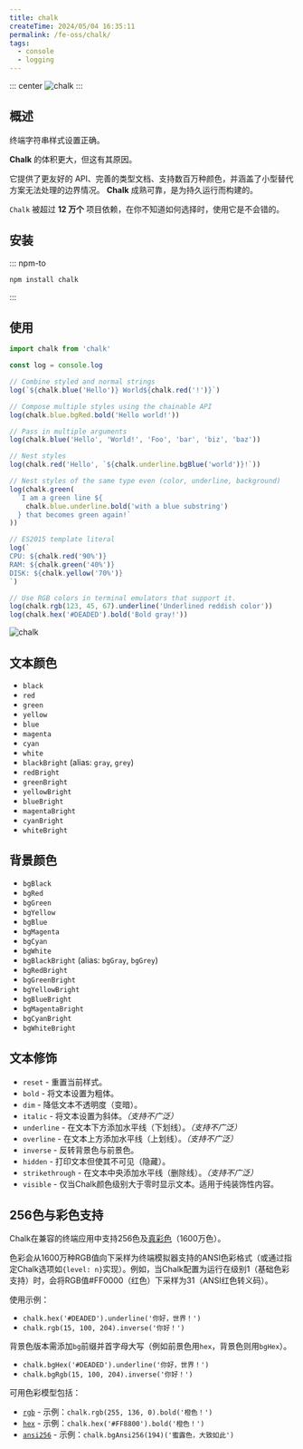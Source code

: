 ```yaml
---
title: chalk
createTime: 2024/05/04 16:35:11
permalink: /fe-oss/chalk/
tags:
  - console
  - logging
---
```


::: center
![chalk](https://github.com/chalk/chalk/raw/main/media/logo.svg)
:::

<Badge text="NodeJS 16+" /> <Badge text="Chromium-based Browsers" />

<RepoCard repo="chalk/chalk" />

## 概述

终端字符串样式设置正确。

**Chalk** 的体积更大，但这有其原因。

它提供了更友好的 API、完善的类型文档、支持数百万种颜色，并涵盖了小型替代方案无法处理的边界情况。
**Chalk** 成熟可靠，是为持久运行而构建的。

`Chalk` 被超过 **12 万个** 项目依赖，在你不知道如何选择时，使用它是不会错的。

## 安装

::: npm-to

```sh
npm install chalk
```

:::

## 使用

```ts
import chalk from 'chalk'

const log = console.log

// Combine styled and normal strings
log(`${chalk.blue('Hello')} World${chalk.red('!')}`)

// Compose multiple styles using the chainable API
log(chalk.blue.bgRed.bold('Hello world!'))

// Pass in multiple arguments
log(chalk.blue('Hello', 'World!', 'Foo', 'bar', 'biz', 'baz'))

// Nest styles
log(chalk.red('Hello', `${chalk.underline.bgBlue('world')}!`))

// Nest styles of the same type even (color, underline, background)
log(chalk.green(
  `I am a green line ${
    chalk.blue.underline.bold('with a blue substring')
  } that becomes green again!`
))

// ES2015 template literal
log(`
CPU: ${chalk.red('90%')}
RAM: ${chalk.green('40%')}
DISK: ${chalk.yellow('70%')}
`)

// Use RGB colors in terminal emulators that support it.
log(chalk.rgb(123, 45, 67).underline('Underlined reddish color'))
log(chalk.hex('#DEADED').bold('Bold gray!'))
```

![chalk](https://github.com/chalk/chalk/raw/main/media/screenshot.png)

## 文本颜色

- `black`
- `red`
- `green`
- `yellow`
- `blue`
- `magenta`
- `cyan`
- `white`
- `blackBright` (alias: `gray`, `grey`)
- `redBright`
- `greenBright`
- `yellowBright`
- `blueBright`
- `magentaBright`
- `cyanBright`
- `whiteBright`

## 背景颜色

- `bgBlack`
- `bgRed`
- `bgGreen`
- `bgYellow`
- `bgBlue`
- `bgMagenta`
- `bgCyan`
- `bgWhite`
- `bgBlackBright` (alias: `bgGray`, `bgGrey`)
- `bgRedBright`
- `bgGreenBright`
- `bgYellowBright`
- `bgBlueBright`
- `bgMagentaBright`
- `bgCyanBright`
- `bgWhiteBright`

## 文本修饰

- `reset` - 重置当前样式。
- `bold` - 将文本设置为粗体。
- `dim` - 降低文本不透明度（变暗）。
- `italic` - 将文本设置为斜体。*（支持不广泛）*
- `underline` - 在文本下方添加水平线（下划线）。*（支持不广泛）*
- `overline` - 在文本上方添加水平线（上划线）。*（支持不广泛）*
- `inverse` - 反转背景色与前景色。
- `hidden` - 打印文本但使其不可见（隐藏）。
- `strikethrough` - 在文本中央添加水平线（删除线）。*（支持不广泛）*
- `visible` - 仅当Chalk颜色级别大于零时显示文本。适用于纯装饰性内容。

## 256色与彩色支持

Chalk在兼容的终端应用中支持256色及[真彩色](https://github.com/termstandard/colors)（1600万色）。

色彩会从1600万种RGB值向下采样为终端模拟器支持的ANSI色彩格式（或通过指定Chalk选项如`{level: n}`实现）。例如，当Chalk配置为运行在级别1（基础色彩支持）时，会将RGB值#FF0000（红色）下采样为31（ANSI红色转义码）。

使用示例：

- `chalk.hex('#DEADED').underline('你好，世界！')`
- `chalk.rgb(15, 100, 204).inverse('你好！')`

背景色版本需添加`bg`前缀并首字母大写（例如前景色用`hex`，背景色则用`bgHex`）。

- `chalk.bgHex('#DEADED').underline('你好，世界！')`
- `chalk.bgRgb(15, 100, 204).inverse('你好！')`

可用色彩模型包括：

- [`rgb`](https://en.wikipedia.org/wiki/RGB_color_model) - 示例：`chalk.rgb(255, 136, 0).bold('橙色！')`
- [`hex`](https://en.wikipedia.org/wiki/Web_colors#Hex_triplet) - 示例：`chalk.hex('#FF8800').bold('橙色！')`
- [`ansi256`](https://en.wikipedia.org/wiki/ANSI_escape_code#8-bit) - 示例：`chalk.bgAnsi256(194)('蜜露色，大致如此')`
